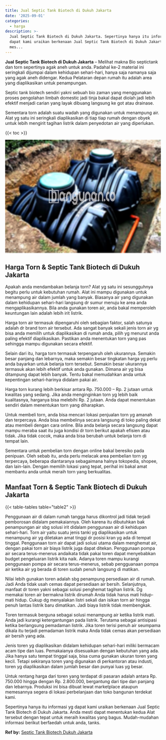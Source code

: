```yaml
---
title: Jual Septic Tank Biotech di Dukuh Jakarta
date: '2025-09-01'
categories:
  - harga
description: >-
  Jual Septic Tank Biotech di Dukuh Jakarta. Sepertinya hanya itu informasi yg
  dapat kami uraikan berkenaan Jual Septic Tank Biotech di Dukuh Jakarta. Anda
  mes...
---
```


**Jual Septic Tank Biotech di Dukuh Jakarta** – Melihat makna Bio septictank dan torn sepertinya agak aneh untuk anda. Padahal ke-2 material ini seringkali dijumpai dalam kehidupan sehari-hari, hanya saja namanya saja yang agak aneh didengar. Kedua Pelataran depan rumah itu adalah area yang diaplikasikan untuk penampungan.

Septic tank biotech sendiri yakni sebuah bio zaman yang menggunakan proses pengolahan limbah domestic jadi tinja bakal dapat diolah jadi lebih efektif menjadi carian yang layak dibuang langsung ke got atau drainase.

Sementara torn adalah suatu wadah yang digunakan untuk menampung air. Alat yg satu ini seringkali diaplikasikan di tiap tiap rumah dengan obyek untuk lebih mengirit tagihan listrik dalam penyedotan air yang diperlukan.

{{< toc >}}

![Jual Septic Tank Biotech di Dukuh Jakarta](/images/jual-bio-septictank-22.png)

## Harga Torn & Septic Tank Biotech di Dukuh Jakarta

Apakah anda mendambakan belanja torn? Alat yg satu ini sesungguhnya begitu perlu untuk kebutuhan rumah. Alat ini mampu digunakan untuk menampung air dalam jumlah yang banyak. Biasanya air yang digunakan dalam kehidupan sehari-hari langsung dr sumur menuju ke area anda mengaplikasikannya. Bila anda gunakan toren air, anda bakal memperoleh keuntungan lain adalah lebih irit listrik.

Harga torn air termasuk dipengaruhi oleh sebagian faktor, salah satunya adalah dr brand torn air tersebut. Ada sangat banyak sekali jenis torn air yg bisa anda memilih untuk diaplikasikan di rumah anda, pilih yg menurut anda paling efektif diaplikasikan. Pastikan anda menentukan torn yang pas sehingga mampu digunakan secara efektif.

Selain dari itu, harga torn termasuk terpengaruh oleh ukurannya. Semakin besar panjang dan lebarnya, maka semakin besar tingkatan harga yg perlu anda bayarkan untuk belanja torn tersebut. Semakin besar ukurannya termasuk akan lebih efektif untuk anda gunakan. Dimana air yg bisa ditampung dapat lebih banyak. Tentu bakal memudahkan anda untuk kepentingan sehari-harinya didalam pakai air.

Harga torn kurang lebih berkisar antara Rp. 750.000 – Rp. 2 jutaan untuk kwalitas yang sedang. Jika anda menginginkan torn yg lebih baik kualitasnya, harganya bisa melebihi Rp. 2 jutaan. Anda dapat menentukan sendiri dalam menentukan torn yang diharapkan.

Untuk membeli torn, anda bisa mencari lokasi penjualan torn yg amanah dan terpercaya. Anda bisa membelinya secara langsung di toko paling dekat atau membeli dengan cara online. Bila anda belanja secara langsung dapat mampu meraba saat itu juga kondisi dr torn berikut apakah efisien atau tidak. Jika tidak cocok, maka anda bisa berubah untuk belanja torn di tempat lain.

Sementara untuk pembelian torn dengan online bakal beresiko pada penipuan. Oleh sebab itu, anda perlu melacak area pembelian torn yg terpercaya, beberapa diantaranya sebagaimana halnya tokopedia, shopee, dan lain-lain. Dengan memilih lokasi yang tepat, perihal ini bakal amat membantu anda untuk meraih torn yang berkualitas.

## Manfaat Torn & Septic Tank Biotech di Dukuh Jakarta

{{< table-tables table="table2" >}}

Penggunaan air di dalam rumah tangga harus dikontrol jadi tidak terjadi pemborosan didalam pemakaiannya. Oleh karena itu dibutuhkan bak penampungan air sbg solusi irit didalam penggunaan air di kehidupan sehari-hari. Torn air yaitu suatu jenis tanki yg diaplikasikan untuk menampung air yg diletakan amat tinggi dr posisi kran yg ada di tempat tinggal. Penggunaan torn air dapat jadi solusi utama dalam menghemat air, dengan pakai torn air biaya listrik juga dapat ditekan. Penggunaan pompa air secara terus-menerus andaikata tidak pakai toren dapat menyebabkan budget pengeluaran listrik kita naik. Adanya toren mampu kurangi penggunaan pompa air secara terus-menerus, sebab pengguanaan pompa air ketika air yg berada di toren sudah penuh langsung di matikan.

Nilai lebih gunakan toren adalah sbg penampung persediaan air di rumah. Jadi Anda tidak usah cemas dapat persediaan air bersih. Selanjutnya, manfaat dr toren yakni sebagai solusi penghemat tagihan listrik. Dg memakai toren air bermakna listrik dirumah Anda tidak harus mati hidup-mati hidup. Cukup dg menyalakan listri sekali dan isikan torn air hingga penuh lantas listrik baru dimatikan. Jadi biaya listrik tidak membengkak.

Toren termasuk berguna sebagai solusi menampung air ketika listrik mati. Anda jadi kurangi ketergantungan pada listrik. Terutama sebagai antisipasi ketika berlangsung pemadaman listrik. Jika toren terisi penuh air seumpama dikala itu terjadi pemadaman listrik maka Anda tidak cemas akan persediaan air bersih yang ada.

Jenis toren yg diaplikasikan didalam kehidupan sehari-hari miliki bermacam acam tipe dan luas. Pemakaianya disesuaikan dengan kebutuhan yang ada. Jika hanya satu tempat tinggal saja, bisa cuma gunakan ukuran toren yang kecil. Tetapi sekiranya toren yang digunakan di perkantoran atau industi, toren yg diaplikasikan dalam jumlah besar dan punyai luas yg besar.

Untuk rentang harga dari toren yang terdapat di pasaran adalah antara Rp. 750.000 hingga dengan Rp. 2.800.000, bergantung dari tipe dan panjang dan lebarnya. Produksi ini bisa dibuat lewat marketplace ataupun memesannya segera di lokasi perbelanjaan dan toko bangunan terdekat kami.

Sepertinya hanya itu informasi yg dapat kami uraikan berkenaan Jual Septic Tank Biotech di Dukuh Jakarta. Anda mesti dapat menentukan kedua Alat tersebut dengan tepat untuk meraih kwalitas yang bagus. Mudah-mudahan informasi berikut berfaedah untuk anda, tanks.

**Ref by:** [Septic Tank Biotech Dukuh Jakarta](https://id.wikipedia.org/wiki/Septic)
